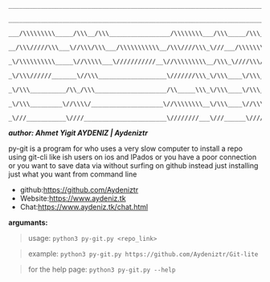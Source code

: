```
____________________________________________________________________________        
 ____________________________________________________________________________       
  ___/\\\\\\\\\_____/\\\__/\\\_________________/\\\\\\\\___/\\\_____/\\\______      
   __/\\\/////\\\___\//\\\/\\\___/\\\\\\\\\\\__/\\\////\\\_\///___/\\\\\\\\\\\_     
    _\/\\\\\\\\\\_____\//\\\\\___\///////////__\//\\\\\\\\\__/\\\_\////\\\////__    
     _\/\\\//////_______\//\\\___________________\///////\\\_\/\\\____\/\\\______   
      _\/\\\__________/\\_/\\\____________________/\\_____\\\_\/\\\____\/\\\_/\\__  
       _\/\\\_________\//\\\\/____________________\//\\\\\\\\__\/\\\____\//\\\\\___ 
        _\///___________\////_______________________\////////___\///______\/////____
``` 
___author: Ahmet Yigit AYDENIZ | Aydeniztr___
 
 py-git is a program for who uses a very slow computer to install a repo using git-cli 
 like ish users on ios and IPados or you have a poor connection or you want to save data
 via without surfing on github instead just installing just what you want from command line
 
- github:https://github.com/Aydeniztr
- Website:https://www.aydeniz.tk
- Chat:https://www.aydeniz.tk/chat.html
 
 __argumants:__
 
 >usage:
`python3 py-git.py <repo_link>`
 
 >example:
`python3 py-git.py https://github.com/Aydeniztr/Git-lite`
 
 
 >for the help page:
 `python3 py-git.py --help`

